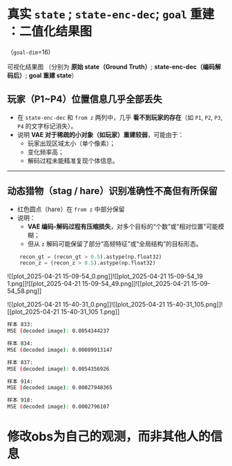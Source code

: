 



#  真实 `state` ;  `state-enc-dec`;  `goal` 重建  ：二值化结果图
（`goal-dim`=16)

可视化结果图
（分别为
**原始 state（Ground Truth）**; **state-enc-dec（编码解码后）**; **goal 重建 state**）

## 玩家（P1~P4）位置信息几乎全部丢失

- 在 `state-enc-dec` 和 `from z` 两列中，几乎 **看不到玩家的存在**（如 `P1`, `P2`, `P3`, `P4` 的文字标记消失）。
- 说明 **VAE 对于稀疏的小对象（如玩家）重建较弱**，可能由于：
  - 玩家出现区域太小（单个像素）；
  - 变化频率高；
  - 解码过程未能精准复现个体信息。
---
##  动态猎物（stag / hare）识别准确性不高但有所保留

- 红色圆点（hare）在 `from z` 中部分保留
- 说明：
  - **VAE 编码-解码过程有压缩损失**，对多个目标的“个数”或“相对位置”可能模糊；
  - 但从 `z` 解码可能保留了部分“高频特征”或“全局结构”的目标形态。

```python
	recon_gt = (recon_gt > 0.5).astype(np.float32)
	recon_z = (recon_z > 0.5).astype(np.float32)
```
![[plot_2025-04-21 15-09-54_0.png]]![[plot_2025-04-21 15-09-54_19 1.png]]![[plot_2025-04-21 15-09-54_49.png]]![[plot_2025-04-21 15-09-54_58.png]]

![[plot_2025-04-21 15-40-31_0.png]]![[plot_2025-04-21 15-40-31_105.png]]![[plot_2025-04-21 15-40-31_105 1.png]]
```bash
样本 833:
MSE (decoded image): 0.0054344237

样本 834:
MSE (decoded image): 0.00089913147

样本 837:
MSE (decoded image): 0.0054356926

样本 914:
MSE (decoded image): 0.00027948365

样本 918:
MSE (decoded image): 0.0002796107
```


# 修改obs为自己的观测，而非其他人的信息